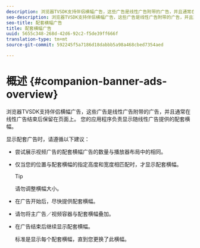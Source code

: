 ```yaml
---
description: 浏览器TVSDK支持伴侣横幅广告，这些广告是线性广告附带的广告，并且通常在线性广告结束后保留在页面上。 您的应用程序负责显示随线性广告提供的配套横幅。
seo-description: 浏览器TVSDK支持伴侣横幅广告，这些广告是线性广告附带的广告，并且通常在线性广告结束后保留在页面上。 您的应用程序负责显示随线性广告提供的配套横幅。
seo-title: 配套横幅广告
title: 配套横幅广告
uuid: 5655c348-268d-42d6-92c2-f5de39ff666f
translation-type: tm+mt
source-git-commit: 592245f5a7186d18dabbb5a98a468cbed7354aed

---
```



# 概述 {#companion-banner-ads-overview}

浏览器TVSDK支持伴侣横幅广告，这些广告是线性广告附带的广告，并且通常在线性广告结束后保留在页面上。 您的应用程序负责显示随线性广告提供的配套横幅。

显示配套广告时，请遵循以下建议：

* 尝试展示视频广告的配套横幅广告的数量与播放器布局中的相同。
* 仅当您的位置与配套横幅的指定高度和宽度相匹配时，才显示配套横幅。

   >[!TIP]
   >
   >请勿调整横幅大小。

* 在广告开始后，尽快提供配套横幅。
* 请勿将主广告／视频容器与配套横幅叠加。
* 在广告结束后继续显示配套横幅。

   标准是显示每个配套横幅，直到您更换了此横幅。

